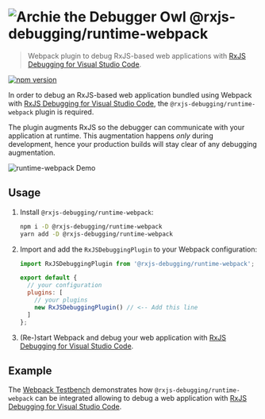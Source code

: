 # ![Archie the Debugger Owl](https://github.com/swissmanu/rxjs-debugging-for-vscode/raw/main/docs/brand/archie-small.png) @rxjs-debugging/runtime-webpack

> Webpack plugin to debug RxJS-based web applications with [RxJS Debugging for Visual Studio Code](https://marketplace.visualstudio.com/items?itemName=manuelalabor.rxjs-debugging-for-vs-code).

[![npm version](https://badge.fury.io/js/@rxjs-debugging%2Fruntime-webpack.svg)](https://badge.fury.io/js/@rxjs-debugging%2Fruntime-webpack)

In order to debug an RxJS-based web application bundled using Webpack with [RxJS Debugging for Visual Studio Code](https://marketplace.visualstudio.com/items?itemName=manuelalabor.rxjs-debugging-for-vs-code), the `@rxjs-debugging/runtime-webpack` plugin is required.

The plugin augments RxJS so the debugger can communicate with your application at runtime. This augmentation happens *only* during development, hence your production builds will stay clear of any debugging augmentation.

![runtime-webpack Demo](https://github.com/swissmanu/rxjs-debugging-for-vscode/raw/main/packages/runtime-webpack/docs/demo.gif)



## Usage

1. Install `@rxjs-debugging/runtime-webpack`:

   ```bash
   npm i -D @rxjs-debugging/runtime-webpack
   yarn add -D @rxjs-debugging/runtime-webpack
   ```

2. Import and add the `RxJSDebuggingPlugin` to your Webpack configuration:

   ```javascript
   import RxJSDebuggingPlugin from '@rxjs-debugging/runtime-webpack';

   export default {
     // your configuration
     plugins: [
       // your plugins
       new RxJSDebuggingPlugin() // <-- Add this line
     ]
   };
   ```

3. (Re-)start Webpack and debug your web application with [RxJS Debugging for Visual Studio Code](https://marketplace.visualstudio.com/items?itemName=manuelalabor.rxjs-debugging-for-vs-code).

## Example

The [Webpack Testbench](https://github.com/swissmanu/rxjs-debugging-for-vscode/tree/main/packages/testbench-webpack) demonstrates how `@rxjs-debugging/runtime-webpack` can be integrated allowing to debug a web application with [RxJS Debugging for Visual Studio Code](https://marketplace.visualstudio.com/items?itemName=manuelalabor.rxjs-debugging-for-vs-code).
